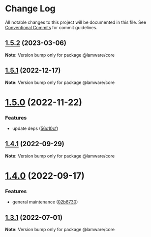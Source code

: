 # Change Log

All notable changes to this project will be documented in this file.
See [Conventional Commits](https://conventionalcommits.org) for commit guidelines.

## [1.5.2](https://github.com/evilkiwi/lamware/compare/@lamware/core@1.5.1...@lamware/core@1.5.2) (2023-03-06)

**Note:** Version bump only for package @lamware/core





## [1.5.1](https://github.com/evilkiwi/lamware/compare/@lamware/core@1.5.0...@lamware/core@1.5.1) (2022-12-17)

**Note:** Version bump only for package @lamware/core





# [1.5.0](https://github.com/evilkiwi/lamware/compare/@lamware/core@1.4.1...@lamware/core@1.5.0) (2022-11-22)


### Features

* update deps ([56c10cf](https://github.com/evilkiwi/lamware/commit/56c10cf693d4dbab4f98b9ca8867423e1792a1ac))





## [1.4.1](https://github.com/evilkiwi/lamware/compare/@lamware/core@1.4.0...@lamware/core@1.4.1) (2022-09-29)

**Note:** Version bump only for package @lamware/core





# [1.4.0](https://github.com/evilkiwi/lamware/compare/@lamware/core@1.3.1...@lamware/core@1.4.0) (2022-09-17)


### Features

* general maintenance ([02b8730](https://github.com/evilkiwi/lamware/commit/02b8730fc776181b6be8c8950e17a186380d975e))





## [1.3.1](https://github.com/evilkiwi/lamware/compare/@lamware/core@1.3.0...@lamware/core@1.3.1) (2022-07-01)

**Note:** Version bump only for package @lamware/core
